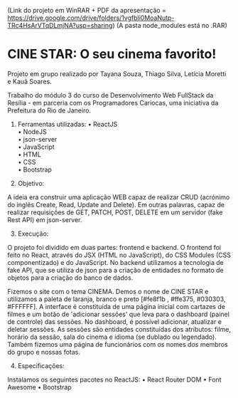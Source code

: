 (Link do projeto em WinRAR + PDF da apresentação = https://drive.google.com/drive/folders/1vgfbli0MoaNutp-TRc4HsArVTqDLmjNA?usp=sharing)
(A pasta node_modules está no .RAR)


# CINE STAR: O seu cinema favorito!

Projeto em grupo realizado por Tayana Souza, Thiago Silva, Letícia Moretti e Kauã Soares.

Trabalho do módulo 3 do curso de Desenvolvimento Web FullStack da Resília - em parceria com os Programadores Cariocas, uma iniciativa da Prefeitura do Rio de Janeiro.

1. Ferramentas utilizadas: 
• ReactJS  
• NodeJS  
• json-server  
• JavaScript  
• HTML  
• CSS  
• Bootstrap  

2. Objetivo:

A ideia era construir uma aplicação WEB capaz de realizar CRUD (acrónimo do inglês Create, Read, Update and Delete). Em outras palavras, capaz de realizar requisições de GET, PATCH, POST, DELETE em um servidor (fake Rest API) em json-server. 

3. Execução:

O projeto foi dividido em duas partes: frontend e backend. O frontend foi feito no React, através do JSX (HTML no JavaScript), do CSS Modules (CSS componentizado) e do JavaScript. No backend utilizamos a tecnologia de fake API, que se utiliza de json para a criação de entidades no formato de objetos para a criação do banco de dados.


Fizemos o site com o tema CINEMA. Demos o nome de CINE STAR e utilizamos a paleta de laranja, branco e preto [#fe8f1b , #ffe375, #030303, #FFFFFF]. A interface é constituída de uma página inicial com cartazes de filmes e um botão de 'adicionar sessões' que leva para o dashboard (painel de controle) das sessões. No dashboard, é possível adicionar, atualizar e deletar sessões. As sessões são entidades constituídas dos atributos: filme, horário da sessão, sala do cinema e idioma (se dublado ou legendado). Também fizemos uma página de funcionários com os nomes dos membros do grupo e nossas fotas.

4. Especificações:

Instalamos os seguintes pacotes no ReactJS:
• React Router DOM
• Font Awesome
• Bootstrap

